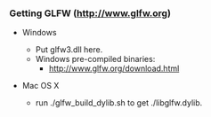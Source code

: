 ### Getting GLFW (http://www.glfw.org) ###

*   Windows
	*   Put glfw3.dll here.
	*   Windows pre-compiled binaries:
		*   http://www.glfw.org/download.html

*   Mac OS X
	*   run ./glfw_build_dylib.sh to get ./libglfw.dylib.
